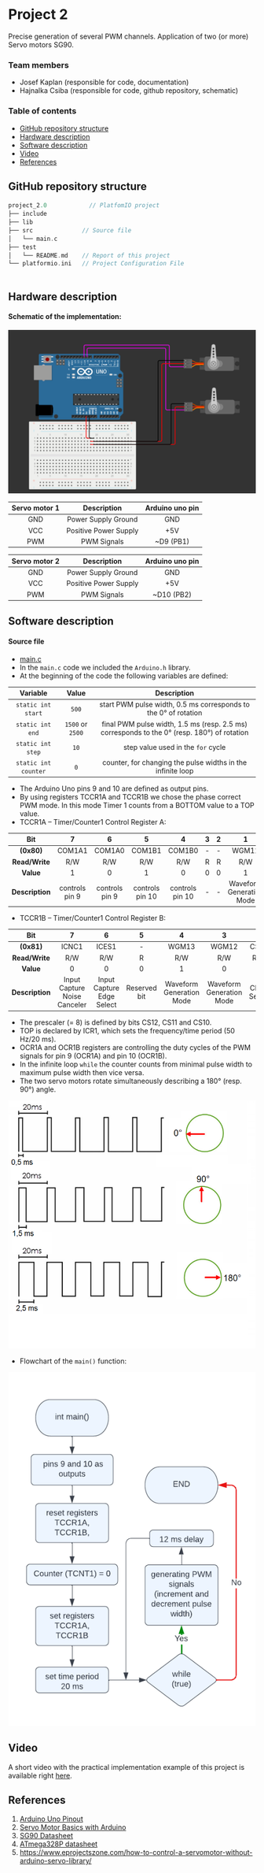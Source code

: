 # Project 2

Precise generation of several PWM channels. Application of two (or more) Servo motors SG90.

### Team members

* Josef Kaplan (responsible for code, documentation)
* Hajnalka Csiba (responsible for code, github repository, schematic)

### Table of contents

* [GitHub repository structure](#github)
* [Hardware description](#hardware)
* [Software description](#software)
* [Video](#video)
* [References](#references)

<a name="github"></a>

## GitHub repository structure

   ```c
   project_2.0            // PlatfomIO project
   ├── include         
   ├── lib             
   ├── src              // Source file
   │   └── main.c
   ├── test
   │   └── README.md    // Report of this project
   └── platformio.ini   // Project Configuration File
         
   ```
<a name="hardware"></a>

## Hardware description

#### Schematic of the implementation:

![your figure](schema.PNG)

| **Servo motor 1** | **Description** | **Arduino uno pin** |
| :-: | :-: | :-: |
| GND | Power Supply Ground | GND |
| VCC | Positive Power Supply | +5V |
| PWM | PWM Signals | ~D9 (PB1) |

| **Servo motor 2** | **Description** | **Arduino uno pin** |
| :-: | :-: | :-: |
| GND | Power Supply Ground | GND |
| VCC | Positive Power Supply | +5V |
| PWM | PWM Signals | ~D10 (PB2) |

<a name="software"></a>

## Software description

#### Source file

* [main.c](https://github.com/xcsiba01/digital-electronics2/blob/main/project_2.0/src/main.c)
* In the `main.c` code we included the `Arduino.h` library.
* At the beginning of the code the following variables are defined:

| **Variable** | **Value** | **Description** |
| :-: | :-: | :-: |
| `static int start` | `500` | start PWM pulse width, 0.5 ms corresponds to the 0° of rotation |
| `static int end` | `1500` or `2500` | final PWM pulse width, 1.5 ms (resp. 2.5 ms) corresponds to the 0° (resp. 180°) of rotation |
| `static int step` | `10` | step value used in the `for` cycle |
| `static int counter` | `0` | counter, for changing the pulse widths in the infinite loop |

* The Arduino Uno pins 9 and 10 are defined as output pins.
* By using registers TCCR1A and TCCR1B we chose the phase correct PWM mode. In this mode Timer 1 counts from a BOTTOM value to a TOP value.
* TCCR1A – Timer/Counter1 Control Register A:

| **Bit** | 7 | 6 | 5 | 4 | 3 | 2 | 1 | 0 |
| :-: | :-: | :-: | :-: | :-: | :-: | :-: | :-: | :-: |
| **(0x80)** | COM1A1 | COM1A0 | COM1B1 | COM1B0 | - | - | WGM11 | WGM10 |
| **Read/Write** | R/W | R/W | R/W | R/W | R | R | R/W | R/W |
| **Value** | 1 | 0 | 1 | 0 | 0 | 0 | 1 | 0 |
| **Description** | controls pin 9 | controls pin 9 | controls pin 10 | controls pin 10 | - | - | Waveform Generation Mode | Waveform Generation Mode |

* TCCR1B – Timer/Counter1 Control Register B:

| **Bit** | 7 | 6 | 5 | 4 | 3 | 2 | 1 | 0 |
| :-: | :-: | :-: | :-: | :-: | :-: | :-: | :-: | :-: |
| **(0x81)** | ICNC1 | ICES1 | - | WGM13 | WGM12 | CS12 | CS11 | CS10 |
| **Read/Write** | R/W | R/W | R | R/W | R/W | R/W | R/W | R/W |
| **Value** | 0 | 0 | 0 | 1 | 0 | 0 | 1 | 0 |
| **Description** | Input Capture Noise Canceler |  Input Capture Edge Select | Reserved bit | Waveform Generation Mode | Waveform Generation Mode | Clock Select | Clock Select | Clock Select |

* The prescaler (= 8) is defined by bits CS12, CS11 and CS10. 
* TOP is declared by ICR1, which sets the frequency/time period (50 Hz/20 ms).
* OCR1A and OCR1B registers are controlling the duty cycles of the PWM signals for pin 9 (OCR1A) and pin 10 (OCR1B).
* In the infinite loop `while` the counter counts from minimal pulse width to maximum pulse width then vice versa. 
* The two servo motors rotate simultaneously describing a 180° (resp. 90°) angle.

![your figure](servo_motor.png)

* Flowchart of the `main()` function:

![your figure](flowchart.PNG)

<a name="video"></a>

## Video

A short video with the practical implementation example of this project is available right [here]().

<a name="references"></a>

## References

1. [Arduino Uno Pinout](https://docs.arduino.cc/retired/boards/arduino-uno-rev3-with-long-pins)
2. [Servo Motor Basics with Arduino](https://docs.arduino.cc/learn/electronics/servo-motors)
3. [SG90 Datasheet](https://datasheetspdf.com/pdf-file/791970/TowerPro/SG90/1)
4. [ATmega328P datasheet](https://www.microchip.com/en-us/product/ATmega328p)
5. https://www.eprojectszone.com/how-to-control-a-servomotor-without-arduino-servo-library/

